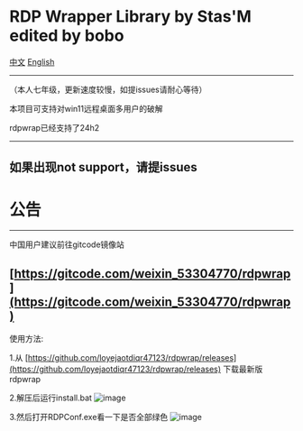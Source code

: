 # RDP Wrapper Library by Stas'M edited by bobo


[中文](https://github.com/loyejaotdiqr47123/rdpwrap/blob/master/README_CN.md)
[English](https://github.com/loyejaotdiqr47123/rdpwrap/blob/master/README.md)

-------------------------------------------------------------------------------------------------------------

（本人七年级，更新速度较慢，如提issues请耐心等待）

本项目可支持对win11远程桌面多用户的破解

rdpwrap已经支持了24h2
     
 -------------------------------------------------------------------------------------------------------------
 如果出现not support，请提issues
--------------------------------------------------------------------------------------------------------------

# 公告



--------------------------------------------------------------------------------------------------------------

中国用户建议前往gitcode镜像站

[https://gitcode.com/weixin_53304770/rdpwrap](https://gitcode.com/weixin_53304770/rdpwrap)
-------------------------------------------------------------------------------------------------------------
使用方法:

1.从 [https://github.com/loyejaotdiqr47123/rdpwrap/releases](https://github.com/loyejaotdiqr47123/rdpwrap/releases) 下载最新版rdpwrap

2.解压后运行install.bat
![image](https://img2.imgtp.com/2024/03/09/c0QN6eKl.png)

3.然后打开RDPConf.exe看一下是否全部绿色
![image](https://img2.imgtp.com/2024/03/09/XvYspUTI.png)



